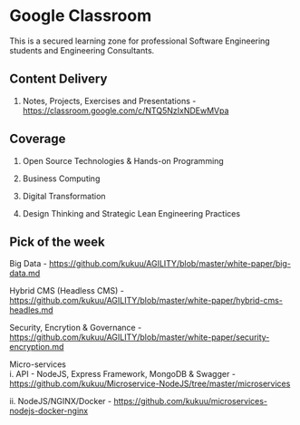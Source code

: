 # Google Classroom

This is a secured learning zone  for professional Software Engineering students and Engineering Consultants.

## Content Delivery

1. Notes, Projects, Exercises and Presentations  - https://classroom.google.com/c/NTQ5NzIxNDEwMVpa 

## Coverage 

1. Open Source Technologies & Hands-on Programming 

2. Business Computing

3. Digital Transformation

4. Design Thinking and Strategic Lean Engineering Practices

## Pick of the week

Big Data - https://github.com/kukuu/AGILITY/blob/master/white-paper/big-data.md

Hybrid CMS (Headless CMS) - https://github.com/kukuu/AGILITY/blob/master/white-paper/hybrid-cms-headles.md

Security, Encrytion & Governance - https://github.com/kukuu/AGILITY/blob/master/white-paper/security-encryption.md

Micro-services  
i. API - NodeJS, Express Framework, MongoDB & Swagger - https://github.com/kukuu/Microservice-NodeJS/tree/master/microservices

ii. NodeJS/NGINX/Docker  - https://github.com/kukuu/microservices-nodejs-docker-nginx
